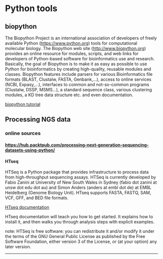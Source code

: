 Python tools
===============

biopython
----------

The Biopython Project is an international association of developers of freely available Python (https://www.python.org) tools for computational molecular biology. The Biopython web site (http://www.biopython.org) provides an online resource for modules, scripts, and web links for developers of Python-based software for bioinformatics use and research. Basically, the goal of Biopython is to make it as easy as possible to use Python for bioinformatics by creating high-quality, reusable modules and classes. Biopython features include parsers for various Bioinformatics file formats (BLAST, Clustalw, FASTA, Genbank,...), access to online services (NCBI, Expasy,...), interfaces to common and not-so-common programs (Clustalw, DSSP, MSMS...), a standard sequence class, various clustering modules, a KD tree data structure etc. and even documentation.
 

[biopython tutorial](http://biopython.org/DIST/docs/tutorial/Tutorial.html)
    
    
    
    
    
    

Processing NGS data
----------

### online sources
#### https://hub.packtpub.com/processing-next-generation-sequencing-datasets-using-python/



#### HTseq

HTSeq is a Python package that provides infrastructure to process data from high-throughput sequencing assays. HTSeq is currently developed by Fabio Zanini at University of New South Wales in Sydney (fabio dot zanini at unsw dot edu dot au) and Simon Anders (anders at embl dot de) at EMBL Heidelberg (Genome Biology Unit). HTseq supports FASTA, FASTQ, SAM, VCF, GFF, and BED file formats. 


[HTseq documentation](https://htseq.readthedocs.io/en/master/)

HTseq documentation will teach you how to get started. It explains how to install it, and then walks you through analysis steps with explicit examples. 

note: HTSeq is free software: you can redistribute it and/or modify it under the terms of the GNU General Public License as published by the Free Software Foundation, either version 3 of the License, or (at your option) any later version.




----------




